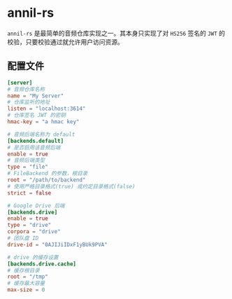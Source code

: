 # annil-rs

`annil-rs` 是最简单的音频仓库实现之一。其本身只实现了对 `HS256` 签名的 `JWT` 的校验，只要校验通过就允许用户访问资源。

## 配置文件

```toml
[server]
# 音频仓库名称
name = "My Server"
# 仓库监听的地址
listen = "localhost:3614"
# 仓库签名 JWT 的密钥
hmac-key = "a hmac key"

# 音频后端名称为 default
[backends.default]
# 是否启用该音频后端
enable = true
# 音频后端类型
type = "file"
# FileBackend 的参数，根目录
root = "/path/to/backend"
# 使用严格目录格式(true) 或约定目录格式(false)
strict = false

# Google Drive 后端
[backends.drive]
enable = true
type = "drive"
corpora = "drive"
# 团队盘 ID
drive-id = "0AJIJiIDxF1yBUk9PVA"

# drive 的缓存设置
[backends.drive.cache]
# 缓存根目录
root = "/tmp"
# 缓存最大容量
max-size = 0
```